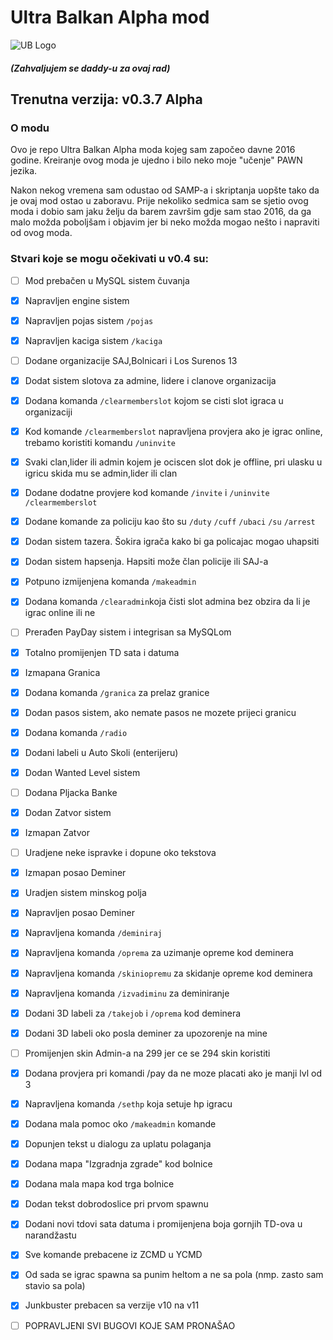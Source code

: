 # Ultra Balkan Alpha mod

![UB Logo](https://i.imgur.com/J0K59b0.png)

##### (Zahvaljujem se daddy-u za ovaj rad)


## Trenutna verzija: v0.3.7 Alpha

### O modu

Ovo je repo Ultra Balkan Alpha moda kojeg sam započeo davne 2016 godine.
Kreiranje ovog moda je ujedno i bilo neko moje "učenje" PAWN jezika.

Nakon nekog vremena sam odustao od SAMP-a i skriptanja uopšte tako da je ovaj mod ostao u zaboravu.
Prije nekoliko sedmica sam se sjetio ovog moda i dobio sam jaku želju da barem završim gdje sam stao 2016, da ga malo možda poboljšam i objavim jer bi neko možda mogao nešto i napraviti od ovog moda.

### Stvari koje se mogu očekivati u v0.4 su:


- [ ] Mod prebačen u MySQL sistem čuvanja
- [x] Napravljen engine sistem
- [x] Napravljen pojas sistem `/pojas`
- [x] Napravljen kaciga sistem `/kaciga`
- [ ] Dodane organizacije SAJ,Bolnicari i Los Surenos 13
- [x] Dodat sistem slotova za admine, lidere i clanove organizacija
- [x] Dodana komanda `/clearmemberslot` kojom se cisti slot igraca u organizaciji
- [x] Kod komande `/clearmemberslot` napravljena provjera ako je igrac online, trebamo koristiti komandu `/uninvite`
- [x] Svaki clan,lider ili admin kojem je ociscen slot dok je offline, pri ulasku u igricu skida mu se admin,lider ili clan
- [x] Dodane dodatne provjere kod komande `/invite` i `/uninvite` `/clearmemberslot`
- [x] Dodane komande za policiju kao što su `/duty` `/cuff` `/ubaci` `/su` `/arrest`
- [x] Dodan sistem tazera. Šokira igrača kako bi ga policajac mogao uhapsiti
- [x] Dodan sistem hapsenja. Hapsiti može član policije ili SAJ-a
- [x] Potpuno izmijenjena komanda `/makeadmin`
- [x] Dodana komanda `/clearadmin`koja čisti slot admina bez obzira da li je igrac online ili ne
- [ ] Prerađen PayDay sistem i integrisan sa MySQLom
- [x] Totalno promijenjen TD sata i datuma
- [x] Izmapana Granica
- [x] Dodana komanda `/granica` za prelaz granice
- [x] Dodan pasos sistem, ako nemate pasos ne mozete prijeci granicu
- [x] Dodana komanda `/radio`
- [x] Dodani labeli u Auto Skoli (enterijeru)
- [x] Dodan Wanted Level sistem
- [ ] Dodana Pljacka Banke
- [x] Dodan Zatvor sistem
- [x] Izmapan Zatvor
- [ ] Uradjene neke ispravke i dopune oko tekstova
- [x] Izmapan posao Deminer
- [x] Uradjen sistem minskog polja 
- [x] Napravljen posao Deminer
- [x] Napravljena komanda `/deminiraj`
- [x] Napravljena komanda `/oprema` za uzimanje opreme kod deminera
- [x] Napravljena komanda `/skiniopremu` za skidanje opreme kod deminera
- [x] Napravljena komanda `/izvadiminu` za deminiranje
- [x] Dodani 3D labeli za `/takejob` i `/oprema` kod deminera
- [x] Dodani 3D labeli oko posla deminer za upozorenje na mine
- [ ] Promijenjen skin Admin-a na 299 jer ce se 294 skin koristiti
- [x] Dodana provjera pri komandi /pay da ne moze placati ako je manji lvl od 3
- [x] Napravljena komanda `/sethp` koja setuje hp igracu
- [x] Dodana mala pomoc oko `/makeadmin` komande
- [x] Dopunjen tekst u dialogu za uplatu polaganja
- [x] Dodana mapa "Izgradnja zgrade" kod bolnice
- [x] Dodana mala mapa kod trga bolnice
- [x] Dodan tekst dobrodoslice pri prvom spawnu
- [x] Dodani novi tdovi sata datuma i promijenjena boja gornjih TD-ova u narandžastu
- [x] Sve komande prebacene iz ZCMD u YCMD
- [x] Od sada se igrac spawna sa punim heltom a ne sa pola (nmp. zasto sam stavio sa pola)
- [x] Junkbuster prebacen sa verzije v10 na v11
- [ ] POPRAVLJENI SVI BUGOVI KOJE SAM PRONAŠAO

